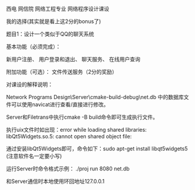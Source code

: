 西电 网信院 网络工程专业 网络程序设计课设

我的选择(其实就是看上这2分的bonus了)

题目1：设计一个类似于QQ的聊天系统

基本功能（必须完成）：

新用户注册、
用户登录和退出、
聊天服务、
在线用户查询

附加功能（可选）：
文件传送服务（2分的奖励）

对课设的解释说明：

Network Programs Design\Server\cmake-build-debug\net.db 中的数据库文件可以使用navicat进行查看/直接进行修改。

Server和Filetrans中执行cmake -B build命令即可生成执行文件。

执行uix文件时如出现：error while loading shared libraries: libQt5Widgets.so.5: cannot open shared object file:

通过安装libQt5Widgets即可，命令如下：sudo apt-get install libqt5widgets5 (注意软件名一定要小写)

运行Server时命令格式示例： ./proj run 8080 net.db

和Server通信时本地使用环回地址127.0.0.1
